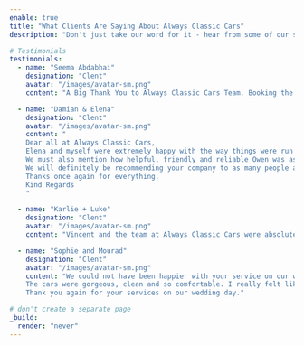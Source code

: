 ```yaml
---
enable: true
title: "What Clients Are Saying About Always Classic Cars"
description: "Don't just take our word for it - hear from some of our satisfied Clients!  Check out some of our testimonials below to see what others are saying about Always Classic Cars."

# Testimonials
testimonials:
  - name: "Seema Abdabhai"
    designation: "Clent"
    avatar: "/images/avatar-sm.png"
    content: "A Big Thank You to Always Classic Cars Team. Booking the Rolls Royce for my daughter’s wedding through Always Classic cars was a decision I would live to cherish. From the very first call up until the very end, it was a pleasure dealing with Silvia and Vince. They were friendly, highly professional and very easy to talk to.    Our Chauffeur, Colin arrived bang on time and mingled with all of us as if he had known us all for a long time.Thank you Silvia, Vince and Colin for all your assistance and for making Sarah and Aaron’s Wedding day even more special."

  - name: "Damian & Elena"
    designation: "Clent"
    avatar: "/images/avatar-sm.png"
    content: " 
    Dear all at Always Classic Cars,
    Elena and myself were extremely happy with the way things were run last Sunday. Your companies attention to detail in the lead up to the day was excellent and no doubt helped things run as smoothly as they did.
    We must also mention how helpful, friendly and reliable Owen was as a driver towards everyone who rode in the car with him on the day.
    We will definitely be recommending your company to as many people as we can.
    Thanks once again for everything.
    Kind Regards
    "

  - name: "Karlie + Luke"
    designation: "Clent"
    avatar: "/images/avatar-sm.png"
    content: "Vincent and the team at Always Classic Cars were absolutely fabulous to deal with, from start to finish. They really made our day. Our driver on the day, Owen, was hilarious and wonderful to have around. Our car, the 1961 Rolls Royce Phantom V (Silver / Grey), was truly spectacular and had an edge about it that made it really stand out. We can’t recommend Always Classic Cars enough – they were brilliant."

  - name: "Sophie and Mourad"
    designation: "Clent"
    avatar: "/images/avatar-sm.png"
    content: "We could not have been happier with your service on our wedding day. Joe and Harry were so professional and amazing chauffeurs. They looked after us so very well on the day and went above an beyond what we expected. The chauffeurs were always close by to lend a helping hand with my dress for photos and also assisted the bridesmaids with their bouquets when needed.
    The cars were gorgeous, clean and so comfortable. I really felt like a princess and my wedding day was everything I dreamed it would be! I could not recommend your team highly enough!
    Thank you again for your services on our wedding day."

# don't create a separate page
_build:
  render: "never"
---
```

